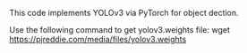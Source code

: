 This code implements YOLOv3 via PyTorch for object dection.

Use the following command to get yolov3.weights file:
wget https://pjreddie.com/media/files/yolov3.weights
